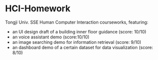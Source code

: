 # HCI-Homework
Tongji Univ. SSE Human Computer Interaction courseworks, featuring:
- an UI design draft of a building inner floor guidance (score: 10/10)
- an voice assistant demo (score:10/10)
- an image searching demo for information retrieval (score: 9/10)
- an dashboard demo of a certain dataset for data visualization (score: 8/10)

